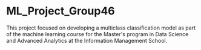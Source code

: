 # ML_Project_Group46
This project focused on developing a multiclass classification model as part of the machine learning course for the Master's program in Data Science and Advanced Analytics at the Information Management School.
